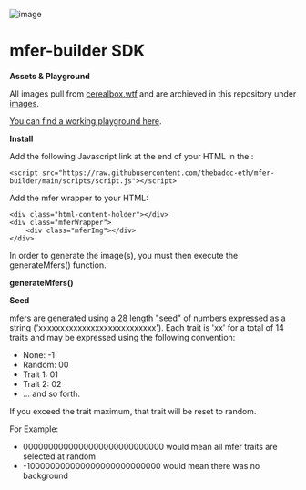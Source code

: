 ![image](https://github.com/thebadcc-eth/mfer-builder/blob/main/images/mferBanner.PNG?raw=true)

# mfer-builder SDK

**Assets & Playground**

All images pull from [cerealbox.wtf](https://www.cerealbox.wtf/traits) and are archieved in this repository under [images](https://github.com/thebadcc-eth/mfer-builder/tree/main/images).

[You can find a working playground here](https://thebadcc-eth.github.io/mfer-builder/).

**Install**

Add the following Javascript link at the end of your HTML in the <body>:

```
<script src="https://raw.githubusercontent.com/thebadcc-eth/mfer-builder/main/scripts/script.js"></script>
```

Add the mfer wrapper to your HTML:

```
<div class="html-content-holder"></div>
<div class="mferWrapper">
    <div class="mferImg"></div>
</div>
```

In order to generate the image(s), you must then execute the generateMfers() function. 

**generateMfers()**    
 
   
    
**Seed**

mfers are generated using a 28 length "seed" of numbers expressed as a string ('xxxxxxxxxxxxxxxxxxxxxxxxxxx'). Each trait is 'xx' for a total of 14 traits and may be expressed using the following convention:

* None: -1
* Random: 00
* Trait 1: 01
* Trait 2: 02
* ... and so forth.

If you exceed the trait maximum, that trait will be reset to random.

For Example:

* 0000000000000000000000000000 would mean all mfer traits are selected at random
* -100000000000000000000000000 would mean there was no background


